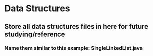 # Data Structures

## Store all data structures files in here for future studying/reference

### Name them similar to this example:  SingleLinkedList.java
